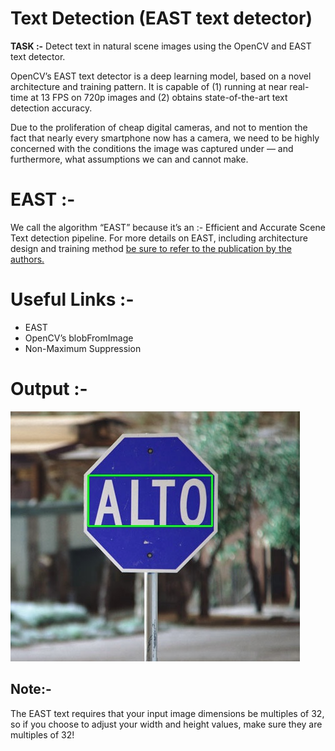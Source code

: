 
# Text Detection (EAST text detector)

<b>TASK :-</b> Detect text in natural scene images using the OpenCV and EAST text detector.

OpenCV’s EAST text detector is a deep learning model, based on a novel architecture and training pattern. It is capable of (1) running at near real-time at 13 FPS on 720p images and (2) obtains state-of-the-art text detection accuracy.

Due to the proliferation of cheap digital cameras, and not to mention the fact that nearly every smartphone now has a camera, we need to be highly concerned with the conditions the image was captured under — and furthermore, what assumptions we can and cannot make.

# EAST :- 
We call the algorithm “EAST” because it’s an :-  Efficient and Accurate Scene Text detection pipeline.
For more details on EAST, including architecture design and training method <a href="https://arxiv.org/abs/1704.03155">be sure to refer to the publication by the authors.</a>

# Useful Links :- 

<ul>
  <li src="https://arxiv.org/abs/1704.03155"> EAST </li>
  <li src="https://www.pyimagesearch.com/2017/11/06/deep-learning-opencvs-blobfromimage-works/"> OpenCV’s blobFromImage </li>
  <li src="https://www.pyimagesearch.com/2014/11/17/non-maximum-suppression-object-detection-python/">Non-Maximum Suppression</li>
</ul>

# Output :- 
<img src="https://github.com/kishanpython/OCR-Projects/blob/master/Text%20Detection%20using%20OpenCV%20and%20EAST/images/target.jpg"></img>


## Note:-
The EAST text requires that your input image dimensions be multiples of 32, so if you choose to adjust your width and height values, make sure they are multiples of 32!
